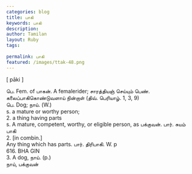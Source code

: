 ```yaml
---
categories: blog
title: பாகி
keywords: பாகி
description: 
author: Tamilan
layout: Ruby
tags: 
 
permalink: பாகி
featured: /images/ttak-48.png
---
```

  
[ pāki ]  
  
பெ. Fem. of பாகன். A femalerider; சாரத்தியஞ் செய்யும் பெண். கலைப்பாகிகொண்டுவளாய் நின்றாள் (திவ். பெரியாழ். 1, 3, 9)  
பெ. Dog; நாய். (W.)  
s. a mature or worthy person;  
2. a thing having parts  
s. A mature, competent, worthy, or eligible person, as பக்குவன். பார். சுயம் பாகி  
2. [in combin.]  
Any thing which has parts. பார். திரிபாகி. W. p  
616. BHA GIN  
3. A dog, நாய். (p.)  
நாய், பக்குவன்